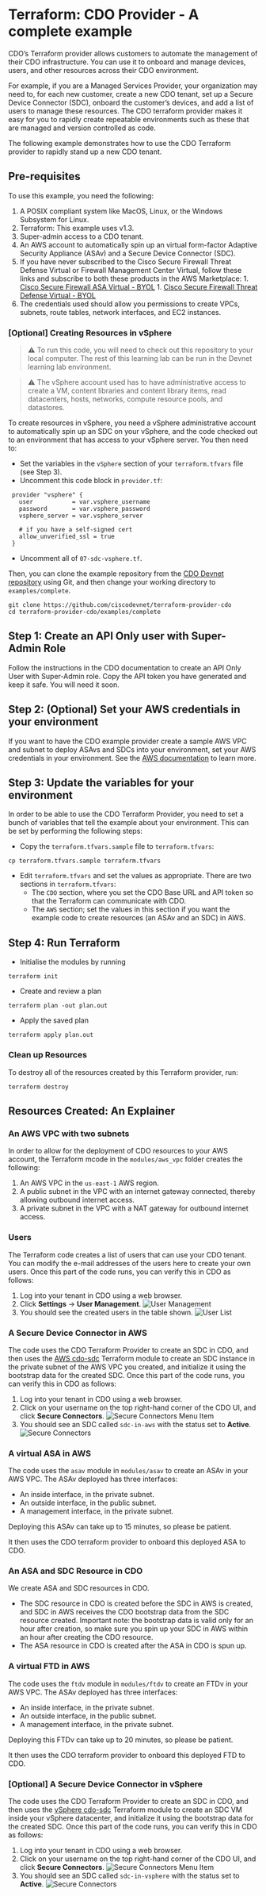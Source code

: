 
# Terraform: CDO Provider - A complete example

CDO’s Terraform provider allows customers to automate the management of their CDO infrastructure. You can use it to onboard and manage devices, users, and other resources across their CDO environment. 

For example, if you are a Managed Services Provider, your organization may need to, for each new customer, create a new CDO tenant, set up a Secure Device Connector (SDC), onboard the customer’s devices, and add a list of users to manage these resources. The CDO terraform provider makes it easy for you to rapidly create repeatable environments such as these that are managed and version controlled as code.

The following example demonstrates how to use the CDO Terraform provider to rapidly stand up a new CDO tenant.


## Pre-requisites

To use this example, you need the following:
1. A POSIX compliant system like MacOS, Linux, or the Windows Subsystem for Linux.
1. Terraform: This example uses v1.3.
1. Super-admin access to a CDO tenant.
1. An AWS account to automatically spin up an virtual form-factor Adaptive Security Appliance (ASAv) and a Secure Device Connector (SDC). 
  1. If you have never subscribed to the Cisco Secure Firewall Threat Defense Virtual or Firewall Management Center Virtual, follow these links and subscribe to both these products in the AWS Marketplace:
    1. [Cisco Secure Firewall ASA Virtual - BYOL](https://aws.amazon.com/marketplace/pp/prodview-sltshxd3bzqbg)
    1. [Cisco Secure Firewall Threat Defense Virtual - BYOL](https://aws.amazon.com/marketplace/pp/prodview-p2336sqyya34e)
  1. The credentials used should allow you permissions to create VPCs, subnets, route tables, network interfaces, and EC2 instances. 

### [Optional] Creating Resources in vSphere
> :warning: To run this code, you will need to check out this repository to your local computer. The rest of this learning lab can be run in the Devnet learning lab environment.

> :warning: The vSphere account used has to have administrative access to create a VM, content libraries and content library items, read datacenters, hosts, networks, compute resource pools, and datastores.

To create resources in vSphere, you need a vSphere administrative account to automatically spin up an SDC on your vSphere, and the code checked out to an environment that has access to your vSphere server. You then need to:
- Set the variables in the `vSphere` section of your `terraform.tfvars` file (see Step 3).
- Uncomment this code block in `provider.tf`:
```
 provider "vsphere" {
   user           = var.vsphere_username
   password       = var.vsphere_password
   vsphere_server = var.vsphere_server

   # if you have a self-signed cert
   allow_unverified_ssl = true
 }
```
- Uncomment all of `07-sdc-vsphere.tf`.

Then, you can clone the example repository from the [CDO Devnet repository](https://github.com/ciscodevnet/terraform-provider-cdo) using Git, and then change your working directory to `examples/complete`.

```
git clone https://github.com/ciscodevnet/terraform-provider-cdo
cd terraform-provider-cdo/examples/complete
```


## Step 1: Create an API Only user with Super-Admin Role

Follow the instructions in the CDO documentation to create an API Only User with Super-Admin role. Copy the API token you have generated and keep it safe. You will need it soon.

## Step 2: (Optional) Set your AWS credentials in your environment

If you want to have the CDO example provider create a sample AWS VPC and subnet to deploy ASAvs and SDCs into your environment, set your AWS credentials in your environment. See the [AWS documentation](https://docs.aws.amazon.com/cli/latest/userguide/cli-configure-envvars.html) to learn more.


## Step 3: Update the variables for your environment

In order to be able to use the CDO Terraform Provider, you need to set a bunch of variables that tell the example about your environment. This can be set by performing the following steps:
- Copy the `terraform.tfvars.sample` file to `terraform.tfvars`:
```
cp terraform.tfvars.sample terraform.tfvars
```
- Edit `terraform.tfvars` and set the values as appropriate. There are two sections in `terraform.tfvars`:
  - The `CDO` section, where you set the CDO Base URL and API token so that the Terraform can communicate with CDO.
  - The `AWS` section; set the values in this section if you want the example code to create resources (an ASAv and an SDC) in AWS.

## Step 4: Run Terraform

- Initialise the modules by running
```
terraform init
```
- Create and review a plan
```
terraform plan -out plan.out
```
- Apply the saved plan
```
terraform apply plan.out
```

### Clean up Resources

To destroy all of the resources created by this Terraform provider, run:
```
terraform destroy
```


## Resources Created: An Explainer

### An AWS VPC with two subnets

In order to allow for the deployment of CDO resources to your AWS account, the Terraform mcode in the `modules/aws_vpc` folder creates the following:
1. An AWS VPC in the `us-east-1` AWS region.
1. A public subnet in the VPC with an internet gateway connected, thereby allowing outbound internet access.
1. A private subnet in the VPC with a NAT gateway for outbound internet access.


### Users
The Terraform code creates a list of users that can use your CDO tenant. You can modify the e-mail addresses of the users here to create your own users. Once this part of the code runs, you can verify this in CDO as follows:
1. Log into your tenant in CDO using a web browser.
1. Click **Settings** -> **User Management**.
![User Management](./images/user-management-menu-item.png "User Management")
1. You should see the created users in the table shown.
![User List](./images/users.png "List of Users")

### A Secure Device Connector in AWS

The code uses the CDO Terraform Provider to create an SDC in CDO, and then uses the [AWS cdo-sdc](https://registry.terraform.io/modules/CiscoDevNet/cdo-sdc/aws/latest) Terraform module to create an SDC instance in the private subnet of the AWS VPC you created, and initialize it using the bootstrap data for the created SDC. Once this part of the code runs, you can verify this in CDO as follows:
 1. Log into your tenant in CDO using a web browser.
 1. Click on your username on the top right-hand corner of the CDO UI, and click **Secure Connectors**.
 ![Secure Connectors Menu Item](./images/secure-connectors-menu-item.png "Secure Connectors Menu")
 1. You should see an SDC called `sdc-in-aws` with the status set to **Active**.
 ![Secure Connectors](./images/secure-connectors.png "Secure Connectors")

 ### A virtual ASA in AWS

 The code uses the `asav` module in `modules/asav` to create an ASAv in your AWS VPC. The ASAv deployed has three interfaces:
 -  An inside interface, in the private subnet.
 - An outside interface, in the public subnet.
 - A management interface, in the private subnet.

 Deploying this ASAv can take up to 15 minutes, so please be patient.

 It then uses the CDO terraform provider to onboard this deployed ASA to CDO.

### An ASA and SDC Resource in CDO

We create ASA and SDC resources in CDO.
- The SDC resource in CDO is created before the SDC in AWS is created, and SDC in AWS receives the CDO bootstrap data from the SDC resource created. Important note: the bootstrap data is valid only for an hour after creation, so make sure you spin up  your SDC in AWS within an hour after creating the CDO resource.
- The ASA resource in CDO is created after the ASA in CDO is spun up.

 ### A virtual FTD in AWS

 The code uses the `ftdv` module in `modules/ftdv` to create an FTDv in your AWS VPC. The ASAv deployed has three interfaces:
 -  An inside interface, in the private subnet.
 - An outside interface, in the public subnet.
 - A management interface, in the private subnet.

 Deploying this FTDv can take up to 20 minutes, so please be patient.

 It then uses the CDO terraform provider to onboard this deployed FTD to CDO.

### [Optional] A Secure Device Connector in vSphere

The code uses the CDO Terraform Provider to create an SDC in CDO, and then uses the [vSphere cdo-sdc](https://registry.terraform.io/modules/CiscoDevNet/cdo-sdc/vsphere/latest) Terraform module to create an SDC VM inside your vSphere datacenter, and initialize it using the bootstrap data for the created SDC. Once this part of the code runs, you can verify this in CDO as follows:
 1. Log into your tenant in CDO using a web browser.
 1. Click on your username on the top right-hand corner of the CDO UI, and click **Secure Connectors**.
 ![Secure Connectors Menu Item](./images/secure-connectors-menu-item.png "Secure Connectors Menu")
 1. You should see an SDC called `sdc-in-vsphere` with the status set to **Active**.
 ![Secure Connectors](./images/secure-connector-vsphere.png "Secure Connectors")